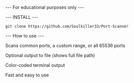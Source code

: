--- For educational purposes only ---

--- INSTALL --- 

```git clone https://github.com/Soulkiller33/Port-Scanner```

--- How to use ---

Scans common ports, a custom range, or all 65536 ports

Optional output to file (shows full file path)

Color-coded terminal output

Fast and easy to use

